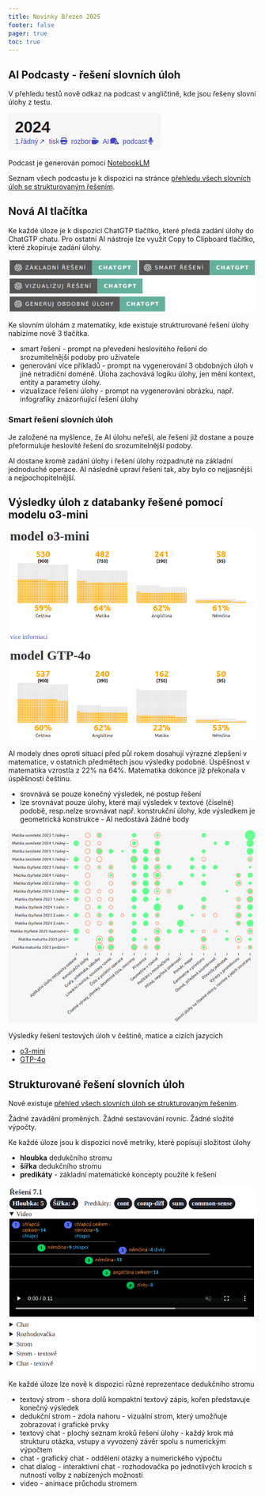 ```yaml
---
title: Novinky Březen 2025
footer: false
pager: true
toc: true
---
```


## AI Podcasty - řešení slovních úloh

V přehledu testů nově odkaz na podcast v angličtině, kde jsou řešeny slovní úlohy z testu.

![alt text](image-3.png)

Podcast je generován pomocí <a href="https://notebooklm.google.com/"><i class="fa-brands fa-google"></i> NotebookLM</a>

Seznam všech podcastu je k dispozici na stránce [přehledu všech slovních úloh se strukturovaným řešením](/word-problems).



## Nová AI tlačítka

Ke každé úloze je k dispozici ChatGTP tlačítko, které předá zadání úlohy do ChatGTP chatu. Pro ostatní AI nástroje lze využít Copy to Clipboard tlačítko, které zkopíruje zadání úlohy. 

![alt text](image-1.png)

Ke slovním úlohám z matematiky, kde existuje struktrurované řešení úlohy nabízíme nově 3 tlačítka.
- smart řešení - prompt na převedení heslovitého řešení do srozumitelnější podoby pro uživatele
- generování více příkladů - prompt na vygenerování 3 obdobných úloh v jiné netradiční doméně. Úloha zachovává logiku úlohy, jen mění kontext, entity a parametry úlohy.
- vizualizace řešení úlohy - prompt na vygenerování obrázku, např. infografiky znázorňující řešení úlohy

### Smart řešení slovních úloh

Je založené na myšlence, že AI úlohu neřeší, ale řešení již dostane a pouze přeformuluje heslovité řešení do srozumitelnější podoby.

<div class="tip" label="Smart řešení úlohy">  
  AI dostane kromě zadání úlohy i řešení úlohy rozpadnuté na základní jednoduché operace.
  AI následně upraví řešení tak, aby bylo co nejjasnější a nejpochopitelnější.
</div>


## Výsledky úloh z databanky řešené pomocí modelu o3-mini

![alt text](image.png)

AI modely dnes oproti situaci před půl rokem dosahují výrazné zlepšení v matematice, v ostatních předmětech jsou výsledky podobné. Úspěšnost v matematika vzrostla z 22% na 64%. Matematika dokonce již překonala v úspěšnosti češtinu.
 - srovnává se pouze konečný výsledek, né postup řešení
 - lze srovnávat pouze úlohy, které mají výsledek v textové (číselné) podobě, resp.nelze srovnávat např. konstrukční úlohy, kde výsledkem je geometrická konstrukce - AI nedostává žádné body

![alt text](image-4.png)

Výsledky řešení testových úloh v češtině, matice a cizích jazycích
- [o3-mini](/ai-results-o3-mini)
- [GTP-4o](/ai-results-gpt-4o)


## Strukturované řešení slovních úloh

Nově existuje [přehled všech slovních úloh se strukturovaným řešením](/word-problems).

<div class="tip" label="Řešení pouze logickou úvahou">
  Žádné zavádění proměných. Žádné sestavování rovnic. Žádné složité výpočty.
</div>

Ke každé úloze jsou k dispozici nově metriky, které popisují složitost úlohy

- **hloubka** dedukčního stromu
- **šířka** dedukčního stromu
- **predikáty** - základní matematické koncepty použité k řešení

![alt text](image-7.png)

Ke každé úloze lze nově k dispozici různé reprezentace dedukčního stromu

- textový strom - shora dolů kompaktní textový zápis, kořen představuje konečný výsledek
- dedukční strom - zdola nahoru - vizuální strom, který umožňuje zobrazovat i grafické prvky
- textový chat - plochý seznam kroků řešení úlohy - každý krok má strukturu otázka, vstupy a vyvozený závěr spolu s numerickým výpočtem
- chat - grafický chat - oddělení otázky a numerického výpočtu
- chat dialog - interaktivní chat - rozhodovačka po jednotlivých krocích s nutností volby z nabízených možností
- video - animace průchodu stromem